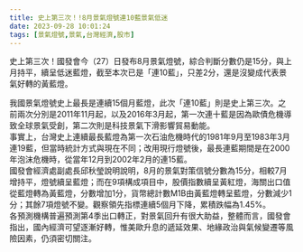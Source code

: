 ```yaml
---
title: 史上第三次！!8月景氣燈號連10藍景氣低迷
date: 2023-09-28 10:01:24
tags: [景氣燈號,景氣,台灣經濟,股市]
---
```

史上第三次！國發會今（27）日發布8月景氣燈號，綜合判斷分數仍是15分，與上月持平，續呈低迷藍燈，截至本次已是「連10藍」，只差2分，還是沒變成代表景氣好轉的黃藍燈。
<!--more-->
我國景氣燈號史上最長是連續15個月藍燈，此次「連10藍」則是史上第三次。之前兩次分別是2011年11月起，以及2016年3月起，第一次連十藍是因為歐債危機導致全球景氣受創，第二次則是科技景氣下滑影響貿易動能。
<br>
事實上，台灣史上連續最長藍燈為第一次石油危機時代的1981年9月至1983年3月連19藍，但當時統計方式與現在不同；改用現行燈號後，最長連藍期間是在2000年泡沫危機時，從當年12月到2002年2月的連15藍。
<br>
國發會經濟處副處長邱秋瑩說明說明，8月的景氣對策信號分數為15分，相較7月增持平，燈號續呈藍燈；而在9項構成項目中，股價指數續呈黃紅燈，海關出口值從藍燈轉為黃藍燈，分數增加1分，貨幣總計數M1B由黃藍燈轉呈藍燈，分數減少1分；其餘7項燈號不變。觀察領先指標連續5個月下降，累積跌幅為1.45%。
<br>
各預測機構普遍預測第4季出口轉正，對景氣回升有很大助益，整體而言，國發會指出，國內經濟可望逐漸好轉，惟美歐升息的遞延效果、地緣政治與氣候變遷等風險因素，仍須密切關注。
